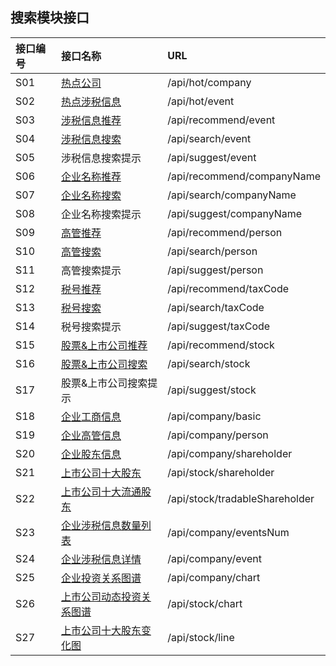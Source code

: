 ## 搜索模块接口

| 接口编号 | 接口名称 | URL |
| :--- | :--- | :--- |
| S01 | [热点公司](/热点公司.md) | /api/hot/company |
| S02 | [热点涉税信息](/热点涉税事件.md) | /api/hot/event |
| S03 | [涉税信息推荐](/涉税信息推荐.md) | /api/recommend/event |
| S04 | [涉税信息搜索](/she-shui-xin-xi-sou-suo.md) | /api/search/event |
| S05 | 涉税信息搜索提示 | /api/suggest/event |
| S06 | [企业名称推荐](/qi-ye-ming-cheng-tui-jian.md) | /api/recommend/companyName |
| S07 | [企业名称搜索](/qi-ye-ming-cheng-sou-suo.md) | /api/search/companyName |
| S08 | 企业名称搜索提示 | /api/suggest/companyName |
| S09 | [高管推荐](/gao-guan-tui-jian.md) | /api/recommend/person |
| S10 | [高管搜索](/s08gao-guan-sou-suo.md) | /api/search/person |
| S11 | 高管搜索提示 | /api/suggest/person |
| S12 | [税号推荐](/shui-hao-tui-jian.md) | /api/recommend/taxCode |
| S13 | [税号搜索](/shui-hao-sou-suo.md) | /api/search/taxCode |
| S14 | 税号搜索提示 | /api/suggest/taxCode |
| S15 | [股票&上市公司推荐](/gu-796826-shang-shi-gong-si-tui-jian.md) | /api/recommend/stock |
| S16 | [股票&上市公司搜索](/gao-guan-sou-suo.md) | /api/search/stock |
| S17 | 股票&上市公司搜索提示 | /api/suggest/stock |
| S18 | [企业工商信息](/s13qi-ye-gong-shang-xin-xi.md) | /api/company/basic |
| S19 | [企业高管信息](/s14qi-ye-gao-guan-xin-xi.md) | /api/company/person |
| S20 | [企业股东信息](/s15qi-ye-gu-dong-xin-xi.md) | /api/company/shareholder |
| S21 | [上市公司十大股东](/s16shang-shi-gong-si-shi-da-gu-dong.md) | /api/stock/shareholder |
| S22 | [上市公司十大流通股东](/s17shang-shi-gong-si-shi-da-liu-tong-gu-dong.md) | /api/stock/tradableShareholder |
| S23 | [企业涉税信息数量列表](/s18qi-ye-she-shui-xin-xi.md) | /api/company/eventsNum |
| S24 | [企业涉税信息详情](/gong-si-she-shui-xin-xi-xiang-qing.md) | /api/company/event |
| S25 | [企业投资关系图谱](/s19gong-si-tou-zi-guan-xi-tu-pu.md) | /api/company/chart |
| S26 | [上市公司动态投资关系图谱](/s20shang-shi-gong-si-dong-tai-tou-zi-guan-xi-tu-pu.md) | /api/stock/chart |
| S27 | [上市公司十大股东变化图](/s21shang-shi-gong-si-shi-da-gu-dong-bian-hua-tu.md) | /api/stock/line |



